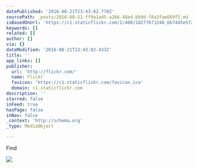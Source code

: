 ```yaml
---
datePublished: '2016-08-21T23:43:02.770Z'
sourcePath: _posts/2016-08-21-ff9a1ad5-a266-48ed-bb9d-f8a3fae669f5.md
isBasedOnUrl: 'https://c1.staticflickr.com/1/408/18277671240_6b7445e5f2_b.jpg'
keywords: []
related: []
author: []
via: {}
dateModified: '2016-08-21T23:43:02.433Z'
title: ''
app_links: []
publisher:
  url: 'http://flickr.com/'
  name: Flickr
  favicon: 'https://c1.staticflickr.com/favicon.ico'
  domain: c1.staticflickr.com
description: ''
starred: false
inFeed: true
hasPage: false
inNav: false
_context: 'http://schema.org'
_type: MediaObject

---
```

Find

![](https://imgflo.herokuapp.com/graph/vahj1ThiexotieMo/165c68d236a49fba97dd12183d5d8097/noop.jpg?input=https%3A%2F%2Fc1.staticflickr.com%2F1%2F408%2F18277671240_6b7445e5f2_b.jpg)